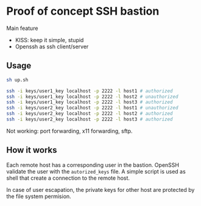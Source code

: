 # Proof of concept SSH bastion

Main feature
- KISS: keep it simple, stupid
- Openssh as ssh client/server

## Usage
```sh
sh up.sh

ssh -i keys/user1_key localhost -p 2222 -l host1 # authorized
ssh -i keys/user1_key localhost -p 2222 -l host2 # unauthorized
ssh -i keys/user1_key localhost -p 2222 -l host3 # authorized
ssh -i keys/user2_key localhost -p 2222 -l host1 # unauthorized
ssh -i keys/user2_key localhost -p 2222 -l host2 # authorized
ssh -i keys/user2_key localhost -p 2222 -l host3 # authorized
```

Not working: port forwarding, x11 forwarding, sftp.

## How it works

Each remote host has a corresponding user in the bastion.
OpenSSH validate the user with the `autorized_keys` file.
A simple script is used as shell that create a connection to the remote host.

In case of user escapation, the private keys for other host are protected by the file system permision.
